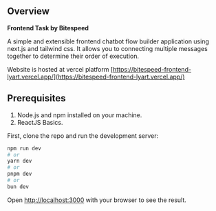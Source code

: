 ## Overview

**Frontend Task by Bitespeed**

A simple and extensible frontend chatbot flow builder application using next.js and tailwind css.
It allows you to connecting multiple messages together to determine their order of execution.

Website is hosted at vercel platform [https://bitespeed-frontend-lyart.vercel.app/](https://bitespeed-frontend-lyart.vercel.app/)

## Prerequisites

1. Node.js and npm installed on your machine.
2. ReactJS Basics.

First, clone the repo and run the development server:

```bash
npm run dev
# or
yarn dev
# or
pnpm dev
# or
bun dev
```

Open [http://localhost:3000](http://localhost:3000) with your browser to see the result.

